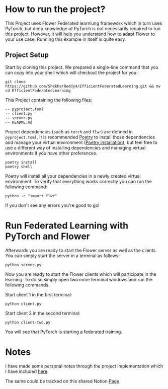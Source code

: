 # How to run the project?

This Project uses Flower Federated learniung framework which in turn uses PyTorch, but deep knowledge of PyTorch is not necessarily required to run this project. However, it will help you understand how to adapt Flower to your use case.
Running this example in itself is quite easy.

## Project Setup

Start by cloning this project. We prepared a single-line command that you can copy into your shell which will checkout the project for you:

```shell
git clone https://github.com/ShekharReddy4/EfficientFederatedLearning.git && mv cd EfficientFederatedLearning
```

This Project containing the following files:

```shell
-- pyproject.toml
-- client.py
-- server.py
-- README.md
```

Project dependencies (such as `torch` and `flwr`) are defined in `pyproject.toml`. It is recommended [Poetry](https://python-poetry.org/docs/) to install those dependencies and manage your virtual environment ([Poetry installation](https://python-poetry.org/docs/#installation)), but feel free to use a different way of installing dependencies and managing virtual environments if you have other preferences.

```shell
poetry install
poetry shell
```

Poetry will install all your dependencies in a newly created virtual environment. To verify that everything works correctly you can run the following command:

```shell
python -c "import flwr"
```

If you don't see any errors you're good to go!

# Run Federated Learning with PyTorch and Flower

Afterwards you are ready to start the Flower server as well as the clients. You can simply start the server in a terminal as follows:

```shell
python server.py
```

Now you are ready to start the Flower clients which will participate in the learning. To do so simply open two more terminal windows and run the following commands.

Start client 1 in the first terminal:

```shell
python client.py
```

Start client 2 in the second terminal:

```shell
python client-two.py
```

You will see that PyTorch is starting a federated training.

# Notes

I have made some personal notes through the project implementation which I have included [here](https://github.com/ShekharReddy4/EfficientFederatedLearning/blob/master/Project-Documentation/CS%207001%20-%20Independent%20Study%20-Efficient%20Federated%20L%2013b14d14f36f4d689c6bc07a84efabf4.md).

The same could be tracked on this shared Notion [Page](https://shekharreddy4.notion.site/shekharreddy4/CS-7001-Independent-Study-Efficient-Federated-Learning-13b14d14f36f4d689c6bc07a84efabf4)